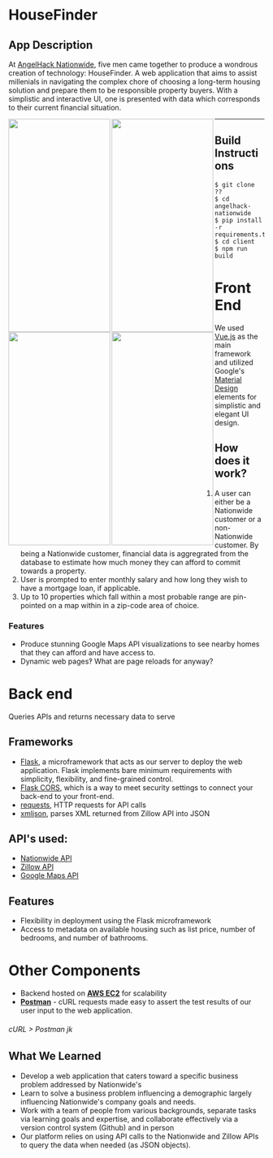 # HouseFinder

## App Description

At [AngelHack Nationwide](http://nationwidehackathon.com/), five men came together to produce a wondrous creation of technology: HouseFinder. A web application that aims to assist millenials in navigating the complex chore of choosing a long-term housing solution and prepare them to be responsible property buyers. With a simplistic and interactive UI, one is presented with data which corresponds to their current financial situation.

<p>
<a href="url"><img src="https://farm2.staticflickr.com/1733/27873367887_09e135a63e_z.jpg" align="left" height="420" width="200" ></a>
<a href="url"><img src="https://farm2.staticflickr.com/1731/27873367807_1037c6e707_h.jpg" align="left" height="420" width="200" ></a>
<a href="url"><img src="https://farm2.staticflickr.com/1729/41842743395_0b0de96286_h.jpg" align="left" height="420" width="200" ></a>

<a href="url"><img src="https://farm2.staticflickr.com/1727/41842743535_0158456be6_h.jpg" align="left" height="420" width="200" ></a>
</p>

--- 

## Build Instructions
```
$ git clone ??
$ cd angelhack-nationwide
$ pip install -r requirements.txt
$ cd client
$ npm run build
```

# Front End
We used [Vue.js](https://vuejs.org/) as the main framework and utilized Google's [Material Design](https://material.io/) elements for simplistic and elegant UI design.

## How does it work?
1. A user can either be a Nationwide customer or a non-Nationwide customer. By being a Nationwide customer, financial data is aggregrated from the database to estimate how much money they can afford to commit towards a property. 
2. User is prompted to enter monthly salary and how long they wish to have a mortgage loan, if applicable.
3. Up to 10 properties which fall within a most probable range are pin-pointed on a map within in a zip-code area of choice.

### Features
+ Produce stunning Google Maps API visualizations to see nearby homes that they can afford and have access to.
+ Dynamic web pages‽ What are page reloads for anyway?

# Back end
Queries APIs and returns necessary data to serve

## Frameworks
+ [Flask](http://flask.pocoo.org/), a microframework that acts as our server to deploy the web application. Flask implements bare minimum requirements with simplicity, flexibility, and fine-grained control. 
+ [Flask CORS](http://flask-cors.readthedocs.io/en/latest/), which is a way to meet security settings to connect your back-end to your front-end.
+ [requests](http://docs.python-requests.org/en/master/), HTTP requests for API calls
+ [xmljson](https://pypi.org/project/xmljson/), parses XML returned from Zillow API into JSON

## API's used:
+ [Nationwide API](https://app.swaggerhub.com/apis/NationwideInsurance/Hackathon-May-2018/1.0.0)
+ [Zillow API](https://www.zillow.com/howto/api/APIOverview.htm)
+ [Google Maps API](https://developers.google.com/maps/documentation/javascript/tutorial)


## Features
+ Flexibility in deployment using the Flask microframework
+ Access to metadata on available housing such as list price, number of bedrooms, and number of bathrooms.

# Other Components
+ Backend hosted on **[AWS EC2](https://aws.amazon.com/elasticbeanstalk/)** for scalability
+ **[Postman](https://www.getpostman.com/)** - cURL requests made easy to assert the test results of our user input to the web application.
###### cURL > Postman jk


## What We Learned
+ Develop a web application that caters toward a specific business problem addressed by Nationwide's
+ Learn to solve a business problem influencing a demographic largely influencing Nationwide's company goals and needs.
+ Work with a team of people from various backgrounds, separate tasks via learning goals and expertise, and collaborate effectively via a version control system (Github) and in person
+ Our platform relies on using API calls to the Nationwide and Zillow APIs to query the data when needed (as JSON objects). 



